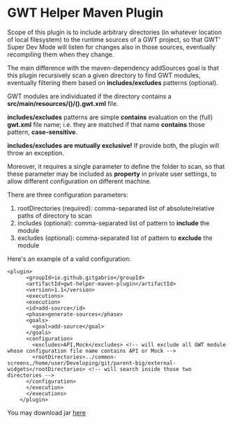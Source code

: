GWT Helper Maven Plugin
=======================

Scope of this plugin is to include arbitrary directories (in whatever location of local filesystem) to the runtime sources of a GWT project,
so that GWT' Super Dev Mode will listen for changes also in those sources, eventually recompiling them when they change.

The main difference with the maven-dependency addSources goal is that this plugin recursively scan a given directory to find
GWT modules, eventually filtering them based on  **includes/excludes** patterns (optional).

GWT modules are individuated if the directory contains a **src/main/resources/()/().gwt.xml** file.

**includes/excludes** patterns are simple **contains** evaluation on the (full) **gwt.xml** file name; i.e. they are matched if that name **contains** those pattern, **case-sensitive**.

**includes/excludes are mutually exclusive!** If provide both, the plugin will throw an exception.

Moreover, it requires a single parameter to define the folder to scan, so that these parameter may be included as **property** in private user settings,
to allow different configuration on different machine.

There are three configuration parameters:

1. rootDirectories (required): comma-separated list of absolute/relative paths of directory to scan
2. includes (optional): comma-separated list of pattern to **include** the module
3. excludes (optional): comma-separated list of pattern to **exclude** the module


Here's an example of a valid configuration:

    <plugin>
          <groupId>io.github.gitgabrio</groupId>
          <artifactId>gwt-helper-maven-plugin</artifactId>
          <version>1.1</version>
          <executions>
          <execution>
          <id>add-source</id>
          <phase>generate-sources</phase>
          <goals>
            <goal>add-source</goal>
          </goals>
          <configuration>
            <excludes>API,Mock</excludes> <!-- will exclude all GWT module whose configuration file name contains API or Mock -->
            <rootDirectories>../common-screens,/home/user/Developing/git/parent-big/external-widgets</rootDirectories> <!-- will search inside those two directories -->
          </configuration>
          </execution>
          </executions>
        </plugin>


You may download jar [here](https://gitgabrio.github.io/gwt-helper-maven-plugin/)
